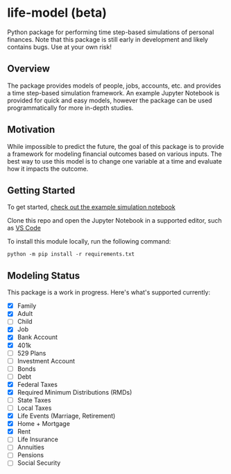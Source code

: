 # life-model (beta)
Python package for performing time step-based simulations of personal finances.  Note that this package is still early in development and likely contains bugs. Use at your own risk!

## Overview
The package provides models of people, jobs, accounts, etc. and provides a time step-based simulation framework. An example Jupyter Notebook is provided for quick and easy models, however the package can be used programmatically for more in-depth studies.

## Motivation
While impossible to predict the future, the goal of this package is to provide a framework for modeling financial outcomes based on various inputs. The best way to use this model is to change one variable at a time and evaluate how it impacts the outcome.

## Getting Started
To get started, [check out the example simulation notebook](https://colab.research.google.com/github/sw23/life-model/blob/main/ExampleSimulation.ipynb)

Clone this repo and open the Jupyter Notebook in a supported editor, such as [VS Code](https://code.visualstudio.com/docs/datascience/jupyter-notebooks)

To install this module locally, run the following command:
```
python -m pip install -r requirements.txt
```

## Modeling Status
This package is a work in progress. Here's what's supported currently:
- [x] Family
- [x] Adult
- [ ] Child
- [x] Job
- [x] Bank Account
- [x] 401k
- [ ] 529 Plans
- [ ] Investment Account
- [ ] Bonds
- [ ] Debt
- [x] Federal Taxes
- [x] Required Minimum Distributions (RMDs)
- [ ] State Taxes
- [ ] Local Taxes
- [x] Life Events (Marriage, Retirement)
- [x] Home + Mortgage
- [x] Rent
- [ ] Life Insurance
- [ ] Annuities
- [ ] Pensions
- [ ] Social Security
